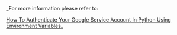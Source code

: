 _For more information please refer to:

[How To Authenticate Your Google Service Account In Python Using 
Environment Variables](https://ianwaldron.com/article/39/how-to-authenticate-your-google-service-account-in-python-using-environment-variables/)_